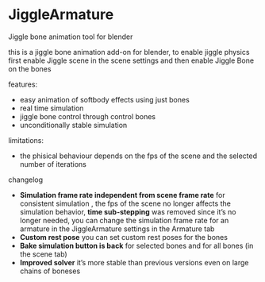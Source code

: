 # JiggleArmature
 Jiggle bone animation tool for blender
 
this is a jiggle bone animation add-on for blender,
to enable jiggle physics first enable Jiggle scene in the 
scene settings and then enable Jiggle Bone on the bones

features:
 
 - easy animation of softbody effects using just bones
 - real time simulation  
 - jiggle bone control through control bones
 - unconditionally stable simulation
 
limitations:
 
 - the phisical behaviour depends on the fps of the scene and the selected number of iterations
 
changelog  
 
* **Simulation frame rate independent from scene frame rate**  for consistent simulation , the fps of the scene no longer affects the simulation behavior,  **time sub-stepping**  was removed since it’s no longer needed, you can change the simulation frame rate for an armature in the JiggleArmature settings in the Armature tab
* **Custom rest pose**  you can set custom rest poses for the bones
* **Bake simulation button is back**  for selected bones and for all bones (in the scene tab)
* **Improved solver**  it’s more stable than previous versions even on large chains of boneses
